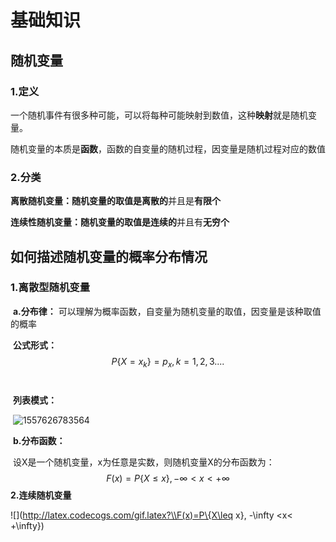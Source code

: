# 基础知识

## 随机变量

### 1.定义

​	一个随机事件有很多种可能，可以将每种可能映射到数值，这种**映射**就是随机变量。

随机变量的本质是**函数**，函数的自变量的随机过程，因变量是随机过程对应的数值

### 2.分类

​	**离散随机变量：**随机变量的取值是**离散的**并且是**有限个**

​	**连续性随机变量：**随机变量的取值是**连续的**并且有**无穷个**

## 如何描述随机变量的概率分布情况

### 1.离散型随机变量

​	**a.分布律：** 可以理解为概率函数，自变量为随机变量的取值，因变量是该种取值的概率

​		**公式形式：**
$$
P \{X = x_k\} = p_x , k=1,2,3....
$$
​	

​		**列表模式：**

​								![1557626783564](C:\Users\Black\AppData\Roaming\Typora\typora-user-images\1557626783564.png)

​	**b.分布函数：**

​		设X是一个随机变量，x为任意是实数，则随机变量X的分布函数为：
$$
F(x)=P\{X\leq x\},   -\infty <x< +\infty
$$
**2.连续随机变量**

![](http://latex.codecogs.com/gif.latex?\\F(x)=P\{X\leq x\},   -\infty <x< +\infty})
